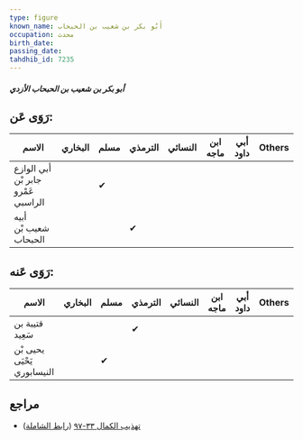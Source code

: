 ```yaml
---
type: figure
known_name: أَبُو بكر بن شعيب بن الحبحاب
occupation: محدث
birth_date:
passing_date:
tahdhib_id: 7235
---
```

##### أبو بكر بن شعيب بن الحبحاب الأزدي

## رَوَى عَن:
| الاسم                              | البخاري | مسلم | الترمذي | النسائي | ابن ماجه | أبي داود | Others |
| ---------------------------------- | ------- | ---- | ------- | ------- | -------- | -------- | ------ |
| أبي الوازع جابر بْن عَمْرو الراسبي |         | ✔    |         |         |          |          |        |
| أبيه شعيب بْن الحبحاب              |         |      | ✔       |         |          |          |        |
## رَوَى عَنه:
| الاسم                       | البخاري | مسلم | الترمذي | النسائي | ابن ماجه | أبي داود | Others |
| --------------------------- | ------- | ---- | ------- | ------- | -------- | -------- | ------ |
| قتيبة بن سَعِيد             |         |      | ✔       |         |          |          |        |
| يحيى بْن يَحْيَى النيسابوري |         | ✔    |         |         |          |          |        |
## مراجع
- [تهذيب الكمال ٣٣-٩٧](obsidian://open?vault=Tahdhib-al-Kamal&file=Figures/٧٢٣٥-أبو%20بكر%20بن%20شعيب%20بن%20الحبحاب%20الأزدي) ([رابط الشاملة](https://shamela.ws/book/3722/17768))